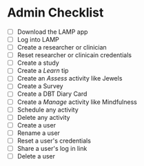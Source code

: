 # Admin Checklist
- [ ] Download the LAMP app
- [ ] Log into LAMP
- [ ] Create a researcher or clinician
- [ ] Reset researcher or clinicain credentials
- [ ] Create a study
- [ ] Create a _Learn_ tip
- [ ] Create an _Assess_ activity like Jewels
- [ ] Create a Survey
- [ ] Create a DBT Diary Card
- [ ] Create a _Manage_ activity like Mindfulness
- [ ] Schedule any activity
- [ ] Delete any activity
- [ ] Create a user
- [ ] Rename a user
- [ ] Reset a user's credentials
- [ ] Share a user's log in link
- [ ] Delete a user
